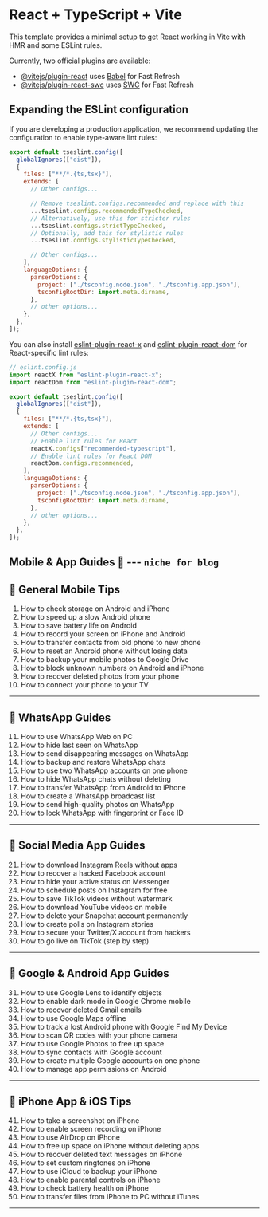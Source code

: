 # React + TypeScript + Vite

This template provides a minimal setup to get React working in Vite with HMR and some ESLint rules.

Currently, two official plugins are available:

- [@vitejs/plugin-react](https://github.com/vitejs/vite-plugin-react/blob/main/packages/plugin-react) uses [Babel](https://babeljs.io/) for Fast Refresh
- [@vitejs/plugin-react-swc](https://github.com/vitejs/vite-plugin-react/blob/main/packages/plugin-react-swc) uses [SWC](https://swc.rs/) for Fast Refresh

## Expanding the ESLint configuration

If you are developing a production application, we recommend updating the configuration to enable type-aware lint rules:

```js
export default tseslint.config([
  globalIgnores(["dist"]),
  {
    files: ["**/*.{ts,tsx}"],
    extends: [
      // Other configs...

      // Remove tseslint.configs.recommended and replace with this
      ...tseslint.configs.recommendedTypeChecked,
      // Alternatively, use this for stricter rules
      ...tseslint.configs.strictTypeChecked,
      // Optionally, add this for stylistic rules
      ...tseslint.configs.stylisticTypeChecked,

      // Other configs...
    ],
    languageOptions: {
      parserOptions: {
        project: ["./tsconfig.node.json", "./tsconfig.app.json"],
        tsconfigRootDir: import.meta.dirname,
      },
      // other options...
    },
  },
]);
```

You can also install [eslint-plugin-react-x](https://github.com/Rel1cx/eslint-react/tree/main/packages/plugins/eslint-plugin-react-x) and [eslint-plugin-react-dom](https://github.com/Rel1cx/eslint-react/tree/main/packages/plugins/eslint-plugin-react-dom) for React-specific lint rules:

```js
// eslint.config.js
import reactX from "eslint-plugin-react-x";
import reactDom from "eslint-plugin-react-dom";

export default tseslint.config([
  globalIgnores(["dist"]),
  {
    files: ["**/*.{ts,tsx}"],
    extends: [
      // Other configs...
      // Enable lint rules for React
      reactX.configs["recommended-typescript"],
      // Enable lint rules for React DOM
      reactDom.configs.recommended,
    ],
    languageOptions: {
      parserOptions: {
        project: ["./tsconfig.node.json", "./tsconfig.app.json"],
        tsconfigRootDir: import.meta.dirname,
      },
      // other options...
    },
  },
]);
```

## **Mobile & App Guides 📱** --- `niche for blog`

## 🔹 **General Mobile Tips**

1. How to check storage on Android and iPhone
2. How to speed up a slow Android phone
3. How to save battery life on Android
4. How to record your screen on iPhone and Android
5. How to transfer contacts from old phone to new phone
6. How to reset an Android phone without losing data
7. How to backup your mobile photos to Google Drive
8. How to block unknown numbers on Android and iPhone
9. How to recover deleted photos from your phone
10. How to connect your phone to your TV

---

## 🔹 **WhatsApp Guides**

11. How to use WhatsApp Web on PC
12. How to hide last seen on WhatsApp
13. How to send disappearing messages on WhatsApp
14. How to backup and restore WhatsApp chats
15. How to use two WhatsApp accounts on one phone
16. How to hide WhatsApp chats without deleting
17. How to transfer WhatsApp from Android to iPhone
18. How to create a WhatsApp broadcast list
19. How to send high-quality photos on WhatsApp
20. How to lock WhatsApp with fingerprint or Face ID

---

## 🔹 **Social Media App Guides**

21. How to download Instagram Reels without apps
22. How to recover a hacked Facebook account
23. How to hide your active status on Messenger
24. How to schedule posts on Instagram for free
25. How to save TikTok videos without watermark
26. How to download YouTube videos on mobile
27. How to delete your Snapchat account permanently
28. How to create polls on Instagram stories
29. How to secure your Twitter/X account from hackers
30. How to go live on TikTok (step by step)

---

## 🔹 **Google & Android App Guides**

31. How to use Google Lens to identify objects
32. How to enable dark mode in Google Chrome mobile
33. How to recover deleted Gmail emails
34. How to use Google Maps offline
35. How to track a lost Android phone with Google Find My Device
36. How to scan QR codes with your phone camera
37. How to use Google Photos to free up space
38. How to sync contacts with Google account
39. How to create multiple Google accounts on one phone
40. How to manage app permissions on Android

---

## 🔹 **iPhone App & iOS Tips**

41. How to take a screenshot on iPhone
42. How to enable screen recording on iPhone
43. How to use AirDrop on iPhone
44. How to free up space on iPhone without deleting apps
45. How to recover deleted text messages on iPhone
46. How to set custom ringtones on iPhone
47. How to use iCloud to backup your iPhone
48. How to enable parental controls on iPhone
49. How to check battery health on iPhone
50. How to transfer files from iPhone to PC without iTunes

---
